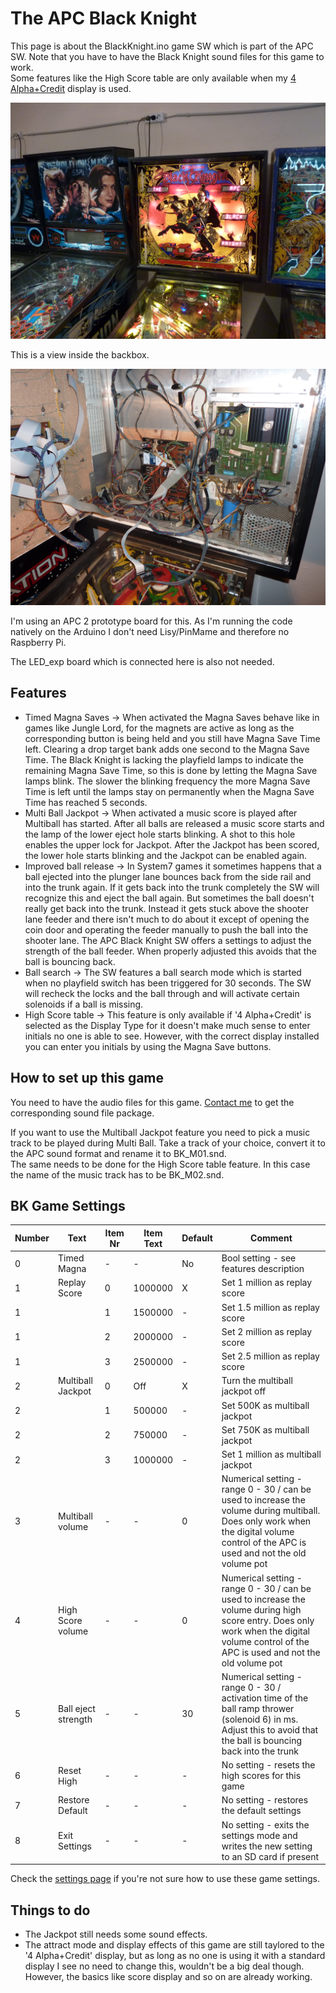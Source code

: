 # The APC Black Knight

This page is about the BlackKnight.ino game SW which is part of the APC SW. Note that you have to have the Black Knight sound files for this game to work.  
Some features like the High Score table are only available when my [4 Alpha+Credit](https://github.com/AmokSolderer/APC/blob/master/DOC/Sys7Alpha.md) display is used.

![APC Black Knight](https://github.com/AmokSolderer/APC/blob/master/DOC/PICS/BK.jpg)

This is a view inside the backbox.

![APC open BK](https://github.com/AmokSolderer/APC/blob/master/DOC/PICS/BKopen.JPG)

I'm using an APC 2 prototype board for this. As I'm running the code natively on the Arduino I don't need Lisy/PinMame and therefore no Raspberry Pi.

The LED_exp board which is connected here is also not needed.

## Features

* Timed Magna Saves -> When activated the Magna Saves behave like in games like Jungle Lord, for the magnets are active as long as the corresponding button is being held and you still have Magna Save Time left. Clearing a drop target bank adds one second to the Magna Save Time. The Black Knight is lacking the playfield lamps to indicate the remaining Magna Save Time, so this is done by letting the Magna Save lamps blink. The slower the blinking frequency the more Magna Save Time is left until the lamps stay on permanently when the Magna Save Time has reached 5 seconds.
* Multi Ball Jackpot -> When activated a music score is played after Multiball has started. After all balls are released a music score starts and the lamp of the lower eject hole starts blinking. A shot to this hole enables the upper lock for Jackpot. After the Jackpot has been scored, the lower hole starts blinking and the Jackpot can be enabled again.
* Improved ball release -> In System7 games it sometimes happens that a ball ejected into the plunger lane bounces back from the side rail and into the trunk again. If it gets back into the trunk completely the SW will recognize this and eject the ball again. But sometimes the ball doesn't really get back into the trunk. Instead it gets stuck above the shooter lane feeder and there isn't much to do about it except of opening the coin door and operating the feeder manually to push the ball into the shooter lane. The APC Black Knight SW offers a settings to adjust the strength of the ball feeder. When properly adjusted this avoids that the ball is bouncing back.
* Ball search -> The SW features a ball search mode which is started when no playfield switch has been triggered for 30 seconds. The SW will recheck the locks and the ball through and will activate certain solenoids if a ball is missing.
* High Score table -> This feature is only available if '4 Alpha+Credit' is selected as the Display Type for it doesn't make much sense to enter initials no one is able to see. However, with the correct display installed you can enter you initials by using the Magna Save buttons. 

## How to set up this game

You need to have the audio files for this game. [Contact me](https://github.com/AmokSolderer/APC/tree/master#feedback) to get the corresponding sound file package.  

If you want to use the Multiball Jackpot feature you need to pick a music track to be played during Multi Ball. Take a track of your choice, convert it to the APC sound format and rename it to BK_M01.snd.  
The same needs to be done for the High Score table feature. In this case the name of the music track has to be BK_M02.snd.

## BK Game Settings

| Number | Text  | Item Nr | Item Text | Default | Comment |
|--|--|--|--|--|--|
| 0 | Timed Magna | - | - | No | Bool setting - see features description |
| 1 | Replay Score | 0 | 1000000 | X | Set 1 million as replay score |
| 1 |  | 1 | 1500000 | - | Set 1.5 million as replay score |
| 1 |  | 2 | 2000000 | - | Set 2 million as replay score |
| 1 |  | 3 | 2500000 | - | Set 2.5 million as replay score |
| 2 | Multiball Jackpot | 0 | Off | X | Turn the multiball jackpot off |
| 2 |  | 1 | 500000 | - | Set 500K as multiball jackpot |
| 2 |  | 2 | 750000 | - | Set 750K as multiball jackpot |
| 2 |  | 3 | 1000000 | - | Set 1 million as multiball jackpot |
| 3 | Multiball volume | - | - | 0 | Numerical setting - range 0 - 30 / can be used to increase the volume during multiball. Does only work when the digital volume control of the APC is used and not the old volume pot |
| 4 | High Score volume | - | - | 0 | Numerical setting - range 0 - 30 / can be used to increase the volume during high score entry. Does only work when the digital volume control of the APC is used and not the old volume pot |
| 5 | Ball eject strength  | - | - | 30 | Numerical setting - range 0 - 30 / activation time of the ball ramp thrower (solenoid 6) in ms. Adjust this to avoid that the ball is bouncing back into the trunk
| 6 | Reset High | - | - | - | No setting - resets the high scores for this game |
| 7 | Restore Default | - | - | - | No setting - restores the default settings |
| 8 | Exit Settings | - | - | - | No setting - exits the settings mode and writes the new setting to an SD card if present |

Check the [settings page](https://github.com/AmokSolderer/APC/blob/V00.31/DOC/Settings.md#using-the-settings-menu) if you're not sure how to use these game settings.
## Things to do

* The Jackpot still needs some sound effects.
* The attract mode and display effects of this game are still taylored to the '4 Alpha+Credit' display, but as long as no one is using it with a standard display I see no need to change this, wouldn't be a big deal though. However, the basics like score display and so on are already working.

